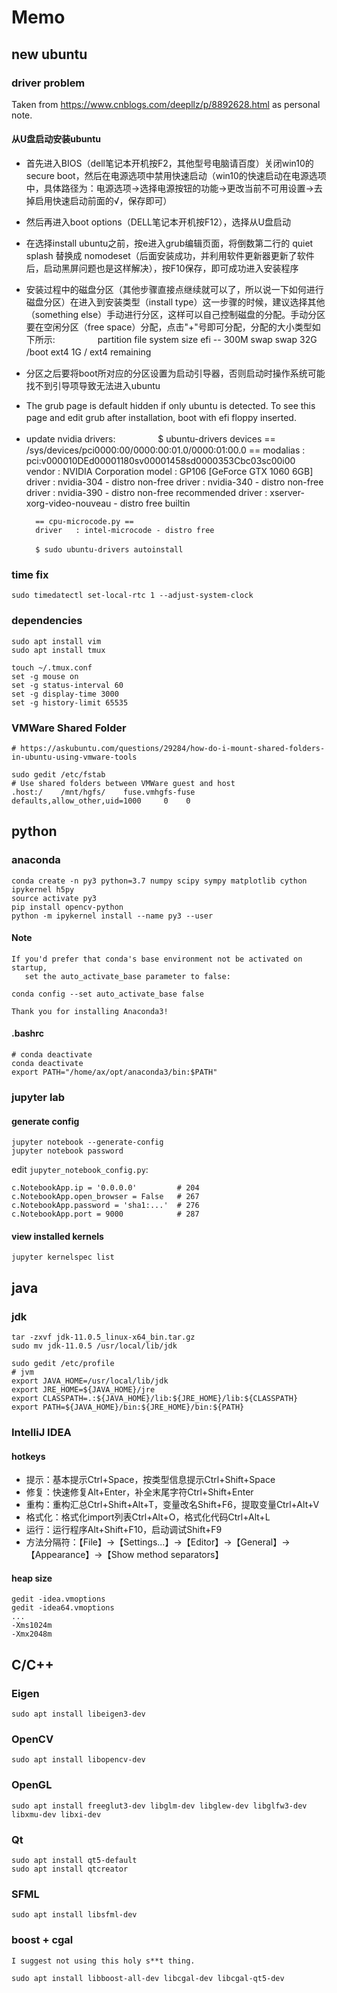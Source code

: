 # Memo

## new ubuntu

### driver problem

Taken from https://www.cnblogs.com/deepllz/p/8892628.html as personal note. 
    
#### 从U盘启动安装ubuntu
- 首先进入BIOS（dell笔记本开机按F2，其他型号电脑请百度）关闭win10的secure boot，然后在电源选项中禁用快速启动（win10的快速启动在电源选项中，具体路径为：电源选项→选择电源按钮的功能→更改当前不可用设置→去掉启用快速启动前面的√，保存即可）
- 然后再进入boot options（DELL笔记本开机按F12），选择从U盘启动
- 在选择install ubuntu之前，按e进入grub编辑页面，将倒数第二行的 quiet splash 替换成 nomodeset（后面安装成功，并利用软件更新器更新了软件后，启动黑屏问题也是这样解决），按F10保存，即可成功进入安装程序
- 安装过程中的磁盘分区（其他步骤直接点继续就可以了，所以说一下如何进行磁盘分区）在进入到安装类型（install type）这一步骤的时候，建议选择其他（something else）手动进行分区，这样可以自己控制磁盘的分配。手动分区要在空闲分区（free space）分配，点击"+"号即可分配，分配的大小类型如下所示:
　　 
　　 
        partition    file system    size
        efi          --             300M
        swap         swap           32G
        /boot        ext4           1G
        /            ext4           remaining
　　 
　　 
- 分区之后要将boot所对应的分区设置为启动引导器，否则启动时操作系统可能找不到引导项导致无法进入ubuntu
　　 
- The grub page is default hidden if only ubuntu is detected. To see this page and edit grub after installation, boot with efi floppy inserted. 
　　 
- update nvidia drivers: 
　　 
　　 
        $ ubuntu-drivers devices
        == /sys/devices/pci0000:00/0000:00:01.0/0000:01:00.0 ==
        modalias : pci:v000010DEd00001180sv00001458sd0000353Cbc03sc00i00
        vendor   : NVIDIA Corporation
        model    : GP106 [GeForce GTX 1060 6GB]
        driver   : nvidia-304 - distro non-free
        driver   : nvidia-340 - distro non-free
        driver   : nvidia-390 - distro non-free recommended
        driver   : xserver-xorg-video-nouveau - distro free builtin

        == cpu-microcode.py ==
        driver   : intel-microcode - distro free
        　　 
        $ sudo ubuntu-drivers autoinstall


### time fix

    sudo timedatectl set-local-rtc 1 --adjust-system-clock

### dependencies

    sudo apt install vim
    sudo apt install tmux

    touch ~/.tmux.conf
    set -g mouse on
    set -g status-interval 60
    set -g display-time 3000
    set -g history-limit 65535
    
### VMWare Shared Folder

    # https://askubuntu.com/questions/29284/how-do-i-mount-shared-folders-in-ubuntu-using-vmware-tools 
    
    sudo gedit /etc/fstab
    # Use shared folders between VMWare guest and host
    .host:/    /mnt/hgfs/    fuse.vmhgfs-fuse    defaults,allow_other,uid=1000     0    0

## python

### anaconda

    conda create -n py3 python=3.7 numpy scipy sympy matplotlib cython ipykernel h5py
    source activate py3
    pip install opencv-python
    python -m ipykernel install --name py3 --user
    
#### Note

    If you'd prefer that conda's base environment not be activated on startup,
       set the auto_activate_base parameter to false:

    conda config --set auto_activate_base false

    Thank you for installing Anaconda3!
    
#### .bashrc

    # conda deactivate
    conda deactivate
    export PATH="/home/ax/opt/anaconda3/bin:$PATH"
    
### jupyter lab

#### generate config

    jupyter notebook --generate-config
    jupyter notebook password
    
edit `jupyter_notebook_config.py`:    
    
    c.NotebookApp.ip = '0.0.0.0'         # 204
    c.NotebookApp.open_browser = False   # 267
    c.NotebookApp.password = 'sha1:...'  # 276
    c.NotebookApp.port = 9000            # 287
    
#### view installed kernels

    jupyter kernelspec list

## java

### jdk

    tar -zxvf jdk-11.0.5_linux-x64_bin.tar.gz
    sudo mv jdk-11.0.5 /usr/local/lib/jdk

    sudo gedit /etc/profile
    # jvm
    export JAVA_HOME=/usr/local/lib/jdk
    export JRE_HOME=${JAVA_HOME}/jre
    export CLASSPATH=.:${JAVA_HOME}/lib:${JRE_HOME}/lib:${CLASSPATH}
    export PATH=${JAVA_HOME}/bin:${JRE_HOME}/bin:${PATH}

### IntelliJ IDEA

#### hotkeys

- 提示：基本提示Ctrl+Space，按类型信息提示Ctrl+Shift+Space
- 修复：快速修复Alt+Enter，补全末尾字符Ctrl+Shift+Enter
- 重构：重构汇总Ctrl+Shift+Alt+T，变量改名Shift+F6，提取变量Ctrl+Alt+V
- 格式化：格式化import列表Ctrl+Alt+O，格式化代码Ctrl+Alt+L
- 运行：运行程序Alt+Shift+F10，启动调试Shift+F9
- 方法分隔符：【File】→【Settings...】→【Editor】→【General】→【Appearance】→【Show method separators】

#### heap size
   
    gedit -idea.vmoptions
    gedit -idea64.vmoptions
    ...
    -Xms1024m
    -Xmx2048m

## C/C++

### Eigen

    sudo apt install libeigen3-dev

### OpenCV

    sudo apt install libopencv-dev

### OpenGL
    
    sudo apt install freeglut3-dev libglm-dev libglew-dev libglfw3-dev libxmu-dev libxi-dev
    
### Qt
    
    sudo apt install qt5-default
    sudo apt install qtcreator
    
### SFML

    sudo apt install libsfml-dev
    
### boost + cgal

    I suggest not using this holy s**t thing. 

    sudo apt install libboost-all-dev libcgal-dev libcgal-qt5-dev
